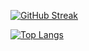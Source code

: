 
[![GitHub Streak](http://github-readme-streak-stats.herokuapp.com?user=FlameFate&theme=dark&hide_border=true&date_format=j%20M%5B%20Y%5D)](https://git.io/streak-stats)

<!---Для подробной версии-->
[![Top Langs](https://github-readme-stats.vercel.app/api/top-langs/?username=FlameFate)](https://github.com/anuraghazra/github-readme-stats)
